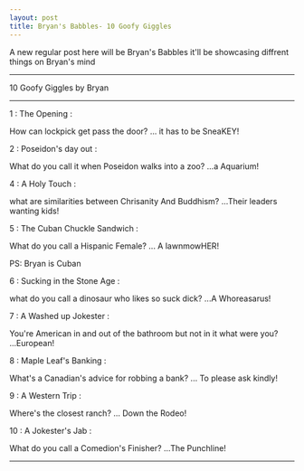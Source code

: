 ```yaml
---
layout: post
title: Bryan's Babbles- 10 Goofy Giggles
---
```


A new regular post here will be Bryan's Babbles it'll be showcasing diffrent things on Bryan's mind

---
10 Goofy Giggles by Bryan

---

1 : The Opening :

How can lockpick get pass the door? ... it has to be SneaKEY!

2 : Poseidon's day out :

What do you call it when Poseidon walks into a zoo? ...a Aquarium!

4 : A Holy Touch :

what are similarities between Chrisanity And Buddhism? ...Their leaders wanting kids!

5 : The Cuban Chuckle Sandwich :

What do you call a Hispanic Female? ... A lawnmowHER!  

PS: Bryan is Cuban

6 : Sucking in the Stone Age :

what do you call a dinosaur who likes so suck dick? ...A Whoreasarus!

7 : A Washed up Jokester :

You're American in and out of the bathroom but not in it what were you? ...European!

8 : Maple Leaf's Banking :

What's a Canadian's advice for robbing a bank? ... To please ask kindly!

9 : A Western Trip :

Where's the closest ranch? ... Down the Rodeo!

10 : A Jokester's Jab :

What do you call a Comedion's Finisher? ...The Punchline!

---

